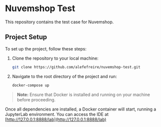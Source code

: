 # Nuvemshop Test  
This repository contains the test case for Nuvemshop.  

## Project Setup  

To set up the project, follow these steps:  

1. Clone the repository to your local machine:  
   ```bash
   git clone https://github.com/alefefreire/nuvemshop-test.git
   ```  

2. Navigate to the root directory of the project and run:  
   ```bash
   docker-compose up
   ```  

> **Note:** Ensure that Docker is installed and running on your machine before proceeding.  

Once all dependencies are installed, a Docker container will start, running a JupyterLab environment. You can access the IDE at [http://127.0.0.1:8888/lab](http://127.0.0.1:8888/lab)  